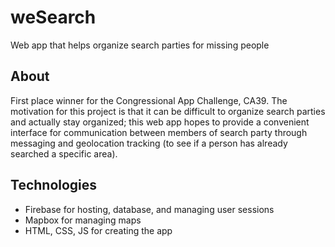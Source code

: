 # weSearch
Web app that helps organize search parties for missing people

## About
First place winner for the Congressional App Challenge, CA39. The motivation for this project is that it can be difficult to organize search parties and actually stay organized; this web app hopes to provide a convenient interface for communication between members of search party through messaging and geolocation tracking (to see if a person has already searched a specific area). 

## Technologies
* Firebase for hosting, database, and managing user sessions
* Mapbox for managing maps
* HTML, CSS, JS for creating the app

